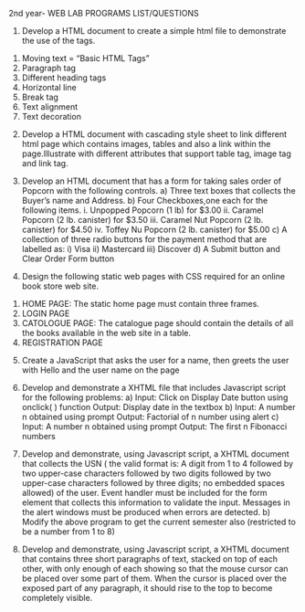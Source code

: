 2nd year- WEB LAB PROGRAMS  LIST/QUESTIONS
1. Develop a HTML document to create a simple html file to demonstrate the use of the tags.
1) Moving text = “Basic HTML Tags”
2) Paragraph tag
3) Different heading tags
4) Horizontal line
5) Break tag
6) Text alignment
7) Text decoration

2. Develop a HTML document with cascading style sheet to link different html page which contains images, tables and also a link within the page.Illustrate with different attributes that support table tag, image tag and link tag.

3. Develop an HTML document that has a form for taking sales order of Popcorn with the following controls.
a) Three text boxes that collects the Buyer’s name and Address.
b) Four Checkboxes,one each for the following items.
i. Unpopped Popcorn (1 lb) for $3.00
ii. Caramel Popcorn (2 lb. canister) for $3.50
iii. Caramel Nut Popcorn (2 lb. canister) for $4.50
iv. Toffey Nu Popcorn (2 lb. canister) for $5.00
c) A collection of three radio buttons for the payment method that are labelled as:
i) Visa
ii) Mastercard
iii) Discover
d) A Submit button and Clear Order Form button

4. Design the following static web pages with CSS required for an online book store web site.
1) HOME PAGE: The static home page must contain three frames.
2) LOGIN PAGE
3) CATOLOGUE PAGE: The catalogue page should contain the details of all the
books available in the web site in a table.
4) REGISTRATION PAGE

5. Create a JavaScript that asks the user for a name, then greets the user with Hello and the user name on the page

6. Develop and demonstrate a XHTML file that includes Javascript script for the following problems:
a) Input: Click on Display Date button using onclick( ) function Output: Display date in the textbox
b) Input: A number n obtained using prompt Output: Factorial of n number using alert
c) Input: A number n obtained using prompt Output: The first n Fibonacci numbers

7. Develop and demonstrate, using Javascript script, a XHTML document that collects the USN ( the valid format is: A digit from 1 to 4 followed by two upper-case characters followed by two digits followed by two upper-case characters followed by three digits; no embedded spaces allowed) of the user. Event handler must be included for the form element that collects this information to validate the input. Messages in the alert windows must be produced when errors are detected.
b) Modify the above program to get the current semester also (restricted to be a number from 1 to 8)

8. Develop and demonstrate, using Javascript script, a XHTML document that contains three short paragraphs of text, stacked on top of each other, with only enough of each showing so that the mouse cursor can be placed over some part of them. When the cursor is placed over the exposed part of any paragraph, it should rise to the top to become completely visible.

